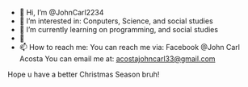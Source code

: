 - 👋 Hi, I’m @JohnCarl2234
- 👀 I’m interested in: Conputers, Science, and social studies
- 🌱 I’m currently learning on programming, and social studies
- 💞️ 
- 📫 How to reach me:
You can reach me via: Facebook @John Carl Acosta
You can email me at: acostajohncarl33@gmail.com

Hope u have a better Christmas Season bruh!

<!---
JohnCarl2234/JohnCarl2234 is a ✨ special ✨ repository because its `README.md` (this file) appears on your GitHub profile.
You can click the Preview link to take a look at your changes.
--->
